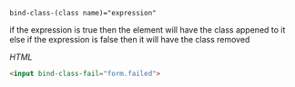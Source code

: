 <code>bind-class-(class name)="expression"</code>

if the expression is true then the element will have the class appened to it
else if the expression is false then it will have the class removed

_HTML_
```html
<input bind-class-fail="form.failed">
```
